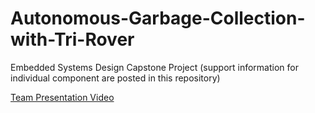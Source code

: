 # Autonomous-Garbage-Collection-with-Tri-Rover
Embedded Systems Design Capstone Project (support information for individual component are posted in this repository) 

[Team Presentation Video](https://youtu.be/qPk-7vAnpVI "Team Presentation Video")


